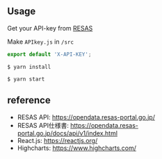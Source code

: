## Usage

Get your API-key from [RESAS](https://opendata.resas-portal.go.jp)

Make `APIkey.js` in `/src`

```APIkey.js
export default 'X-API-KEY';
```

`$ yarn install`

`$ yarn start`

## reference

- RESAS API: https://opendata.resas-portal.go.jp/
- RESAS API仕様書: https://opendata.resas-portal.go.jp/docs/api/v1/index.html
- React.js: https://reactjs.org/
- Highcharts: https://www.highcharts.com/